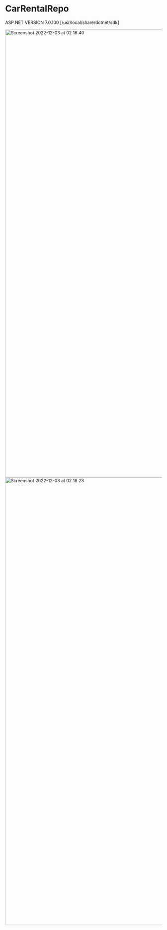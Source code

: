 # CarRentalRepo


ASP.NET VERSION
  7.0.100 [/usr/local/share/dotnet/sdk]

<img width="1440" alt="Screenshot 2022-12-03 at 02 18 40" src="https://user-images.githubusercontent.com/19555470/205412742-a89deb7c-8518-488b-a391-38817221f242.png">

<img width="1440" alt="Screenshot 2022-12-03 at 02 18 23" src="https://user-images.githubusercontent.com/19555470/205412779-96e35de4-0073-41f9-9867-4bc32187fbc1.png">


  
  
